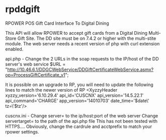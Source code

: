 # rpddgift
RPOWER POS Gift Card Interface To Digital Dining

This API will allow RPOWER to accept gift cards from a Digital Dining Multi-Store Gift Site.
The DD site must be on 7.4.2 or higher with the multi-stite module.
The web server needs a recent version of php with curl extension enabled.

api.php -
Change the 2 URLs in the soap requests to the IP/host of the DD server's web service
$URL = "http://10.46.6.1/DDGCWebService/DDGiftCertificateWebService.asmx?op=ProcessGiftCertificate_v1";

It is possible on an upgrade to RP, you will need to update the following lines to match the newer version of RP
<XyzzyHeader xyzzy_version=\'6.10.29.4\' api_id=\'CUSCNX\' api_version=\'14.5.22.1\'
             api_command=\'CHARGE\' app_version=\'14010703\'
             date_time=\'$date\' tz=\'$tz\'/>
             
  cuscnx.ini -
  Change server= to the ip/host:port of the web server
  Change servertarget= to the path of the api.php file
  This has not been tested with HTTPS....
  Obviously, change the cardrule and acctprefix to match your rpower settings.
  
  
